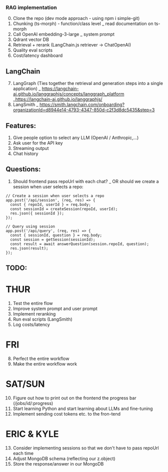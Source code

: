 ### RAG implementation

0. Clone the repo (dev mode approach - using npm i simple-git)
1. Chunking (ts-morph) - function/class level
   \_ read documentation on ts-morph
2. Call OpenAI embedding-3-large
   \_ system prompt
3. Qdrant vector DB
4. Retrieval + rerank (LangChain.js retriever -> ChatOpenAI)
5. Quality eval scripts
6. Cost/latency dashboard

## LangChain

7. LangGraph (Ties together the retrieval and generation steps into a single application)
   \_ https://langchain-ai.github.io/langgraphjs/concepts/langgraph_platform
   \_https://langchain-ai.github.io/langgraphjs/
8. LangSmith
   \_ https://smith.langchain.com/onboarding?organizationId=d8944e14-4793-4347-850d-c2f3d8dc5435&step=3

## Features:

1. Give people option to select any LLM (OpenAI / Anthropic,...)
2. Ask user for the API key
3. Streaming output
4. Chat history

## Questions:

1. Should frontend pass repoUrl with each chat?
   \_ OR should we create a session when user selects a repo:

```
// Create a session when user selects a repo
app.post('/api/session', (req, res) => {
  const { repoId, userId } = req.body;
  const sessionId = createSession(repoId, userId);
  res.json({ sessionId });
});

// Query using session
app.post('/api/query', (req, res) => {
  const { sessionId, question } = req.body;
  const session = getSession(sessionId);
  const result = await answerQuestion(session.repoId, question);
  res.json(result);
});
```

## TODO:

# THUR

1. Test the entire flow
2. Improve system prompt and user prompt
3. Implement reranking
4. Run eval scripts (LangSmith)
5. Log costs/latency

# FRI

8. Perfect the entire workflow
9. Make the entire workflow work

# SAT/SUN

10. Figure out how to print out on the frontend the progress bar (/jobs/id/:progress)
11. Start learning Python and start learning about LLMs and fine-tuning
12. Implement sending cost tokens etc. to the fron-tend

# ERIC & KYLE

13. Consider implementing sessions so that we don't have to pass repoUrl each time
14. Adjust MongoDB schema (reflecting our z.object)
15. Store the response/answer in our MongoDB

